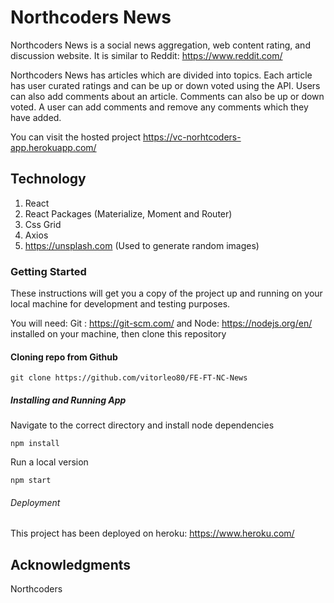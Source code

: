 # Northcoders News

Northcoders News is a social news aggregation, web content rating, and discussion website. It is similar to Reddit: https://www.reddit.com/

Northcoders News has articles which are divided into topics. Each article has user curated ratings and can be up or down voted using the API. Users can also add comments about an article. Comments can also be up or down voted. A user can add comments and remove any comments which they have added.

You can visit the hosted project https://vc-norhtcoders-app.herokuapp.com/


## Technology

1.  React
2.  React Packages (Materialize, Moment and Router)
3.  Css Grid
4.  Axios
5.  https://unsplash.com (Used to generate random images)


### Getting Started

These instructions will get you a copy of the project up and running on your local machine for development and testing purposes.


You will need: Git : https://git-scm.com/ and Node: https://nodejs.org/en/ installed on your machine, then clone this repository

#### Cloning repo from Github

```
git clone https://github.com/vitorleo80/FE-FT-NC-News
```

##### Installing and Running App

Navigate to the correct directory and install node dependencies

```
npm install

```
Run a local version
```
npm start
```

###### Deployment

This project has been deployed on heroku: https://www.heroku.com/


## Acknowledgments

Northcoders

